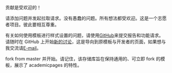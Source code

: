 贡献是受欢迎的！

请添加问题并发起拉取请求。没有愚蠢的问题。所有想法都受欢迎。这是一个志愿者项目。彼此要相互尊重。

有关如何使用模板进行样式设置的问题，请使用[GitHub](https://github.com/academicpages/academicpages.github.io/issues/new/choose)来提交报告和功能请求。请随时在 GitHub 上开始[新的讨论](https://github.com/academicpages/academicpages.github.io/discussions)，这是导向到原模板与开发者的页面，如果想与我交流请[E-mail](simonzhou2001@gmail.com)。

fork from master 并开始。请记住，该存储库旨在保持通用的、可立即 fork 的模板，展示了 academicpages 的特性。